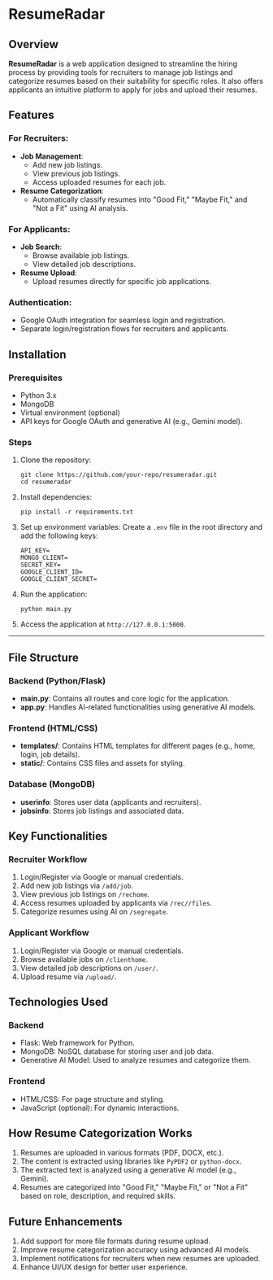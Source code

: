 # ResumeRadar

## Overview
**ResumeRadar** is a web application designed to streamline the hiring process by providing tools for recruiters to manage job listings and categorize resumes based on their suitability for specific roles. It also offers applicants an intuitive platform to apply for jobs and upload their resumes.



## Features

### For Recruiters:
- **Job Management**:
  - Add new job listings.
  - View previous job listings.
  - Access uploaded resumes for each job.
- **Resume Categorization**:
  - Automatically classify resumes into "Good Fit," "Maybe Fit," and "Not a Fit" using AI analysis.

### For Applicants:
- **Job Search**:
  - Browse available job listings.
  - View detailed job descriptions.
- **Resume Upload**:
  - Upload resumes directly for specific job applications.

### Authentication:
- Google OAuth integration for seamless login and registration.
- Separate login/registration flows for recruiters and applicants.


## Installation

### Prerequisites
- Python 3.x
- MongoDB
- Virtual environment (optional)
- API keys for Google OAuth and generative AI (e.g., Gemini model).

### Steps
1. Clone the repository:
   ```
   git clone https://github.com/your-repo/resumeradar.git
   cd resumeradar
   ```

2. Install dependencies:
   ```
   pip install -r requirements.txt
   ```

3. Set up environment variables:
   Create a `.env` file in the root directory and add the following keys:
   ```
   API_KEY=
   MONGO_CLIENT=
   SECRET_KEY=
   GOOGLE_CLIENT_ID=
   GOOGLE_CLIENT_SECRET=
   ```

4. Run the application:
   ```
   python main.py
   ```

5. Access the application at `http://127.0.0.1:5000`.

---

## File Structure

### Backend (Python/Flask)
- **main.py**: Contains all routes and core logic for the application.
- **app.py**: Handles AI-related functionalities using generative AI models.

### Frontend (HTML/CSS)
- **templates/**: Contains HTML templates for different pages (e.g., home, login, job details).
- **static/**: Contains CSS files and assets for styling.

### Database (MongoDB)
- **userinfo**: Stores user data (applicants and recruiters).
- **jobsinfo**: Stores job listings and associated data.



## Key Functionalities

### Recruiter Workflow
1. Login/Register via Google or manual credentials.
2. Add new job listings via `/add/job`.
3. View previous job listings on `/rechome`.
4. Access resumes uploaded by applicants via `/rec//files`.
5. Categorize resumes using AI on `/segregate`.

### Applicant Workflow
1. Login/Register via Google or manual credentials.
2. Browse available jobs on `/clienthome`.
3. View detailed job descriptions on `/user/`.
4. Upload resume via `/upload/`.



## Technologies Used

### Backend
- Flask: Web framework for Python.
- MongoDB: NoSQL database for storing user and job data.
- Generative AI Model: Used to analyze resumes and categorize them.

### Frontend
- HTML/CSS: For page structure and styling.
- JavaScript (optional): For dynamic interactions.



## How Resume Categorization Works

1. Resumes are uploaded in various formats (PDF, DOCX, etc.).
2. The content is extracted using libraries like `PyPDF2` or `python-docx`.
3. The extracted text is analyzed using a generative AI model (e.g., Gemini).
4. Resumes are categorized into "Good Fit," "Maybe Fit," or "Not a Fit" based on role, description, and required skills.



## Future Enhancements

1. Add support for more file formats during resume upload.
2. Improve resume categorization accuracy using advanced AI models.
3. Implement notifications for recruiters when new resumes are uploaded.
4. Enhance UI/UX design for better user experience.
